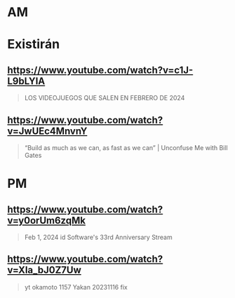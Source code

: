 # AM

# Existirán

## https://www.youtube.com/watch?v=c1J-L9bLYIA

> LOS VIDEOJUEGOS QUE SALEN EN FEBRERO DE 2024

## https://www.youtube.com/watch?v=JwUEc4MnvnY

> “Build as much as we can, as fast as we can” | Unconfuse Me with Bill Gates 

# PM

## https://www.youtube.com/watch?v=y0orUm6zqMk

> Feb 1, 2024 id Software's 33rd Anniversary Stream

## https://www.youtube.com/watch?v=XIa_bJ0Z7Uw

> yt okamoto 1157 Yakan 20231116 fix 
